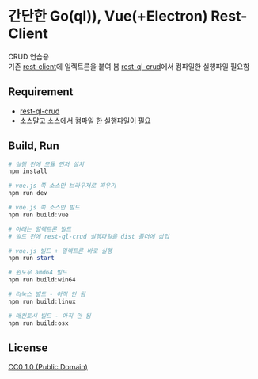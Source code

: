 # 간단한 Go(ql)), Vue(+Electron) Rest-Client
CRUD 연습용  
기존 [rest-client](https://github.com/practice-golang/rest-client)에 일렉트론을 붙여 봄
[rest-ql-crud](https://github.com/practice-golang/rest-ql-crud)에서 컴파일한 실행파일 필요함

## Requirement
* [rest-ql-crud]()
* 소스말고 소스에서 컴파일 한 실행파일이 필요

## Build, Run
```powershell
# 실행 전에 모듈 먼저 설치
npm install

# vue.js 쪽 소스만 브라우저로 띄우기
npm run dev

# vue.js 쪽 소스만 빌드
npm run build:vue

# 아래는 일렉트론 빌드
# 빌드 전에 rest-ql-crud 실행파일을 dist 폴더에 삽입

# vue.js 빌드 + 일렉트론 바로 실행
npm run start

# 윈도우 amd64 빌드
npm run build:win64

# 리눅스 빌드 - 아직 안 됨
npm run build:linux

# 매킨토시 빌드 - 아직 안 됨
npm run build:osx
```

## License
[CC0 1.0 (Public Domain)](LICENSE.md)

